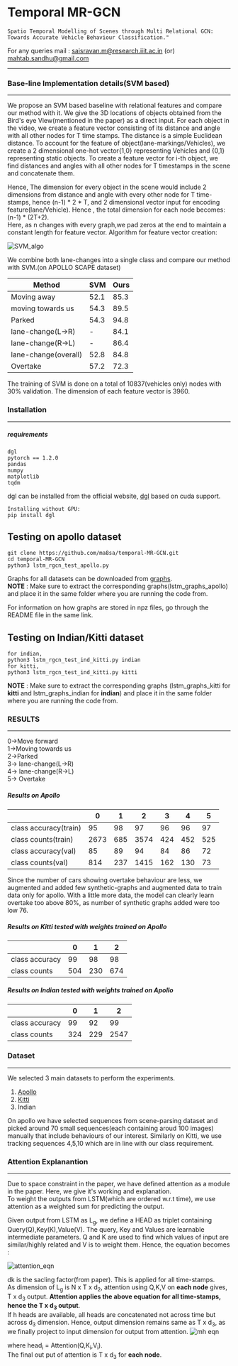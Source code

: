 # Temporal MR-GCN
```
Spatio Temporal Modelling of Scenes through Multi Relational GCN:
Towards Accurate Vehicle Behaviour Classification." 
```
For any queries mail : saisravan.m@research.iiit.ac.in (or)
mahtab.sandhu@gmail.com

---------------------
### Base-line Implementation details(SVM based)
-------------
We propose an SVM based baseline with relational features and compare our method with it. We give the 3D locations of objects obtained from the Bird's eye View(mentioned in the paper) as a direct input. For each object in the video, we create a feature vector consisting of its distance and angle with all other nodes for T time stamps. The distance is a simple Euclidean distance. To account for the feature of object(lane-markings/Vehicles), we create a 2 dimensional one-hot vector{1,0} representing Vehicles and {0,1} representing static objects.
To create a feature vector for i-th object, we find distances and angles with all other nodes for T timestamps in the scene and concatenate them. 

Hence, The dimension for every object in the scene would include 2 dimensions from distance and angle with every other node for T time-stamps, hence (n-1) * 2 * T, and 2 dimensional vector input for encoding feature(lane/Vehicle). Hence , the total dimension for each node becomes:<br />
(n-1) * (2T+2).<br />
Here, as n changes with every graph,we pad zeros at the end to maintain a constant length for feature vector.
Algorithm for feature vector creation:<br/>

![SVM_algo](https://drive.google.com/uc?export=view&id=1TTSC9qqZeeNCiqz2un7JYfwqAAHS-_RN)

We combine both lane-changes into a single class and compare our method with SVM.(on APOLLO SCAPE dataset)<br />


| Method  | SVM |	Ours |
| ------------- | ------------- | ------------ |
| Moving away  | 52.1  |	85.3 |
| moving towards us  | 54.3  |	89.5 |
| Parked  | 54.3  |	94.8 |
| lane-change(L->R)  | -  |	84.1 |
| lane-change(R->L)  | -  |	86.4 |
| lane-change(overall)  | 52.8  | 84.8 |
| Overtake  | 57.2  | 72.3	 |

The training of SVM is done on a total of 10837(vehicles only) nodes with 30% validation. The dimension of each feature vector is 3960.

### Installation
--------------
##### requirements
```
dgl
pytorch == 1.2.0
pandas
numpy
matplotlib
tqdm
```
dgl can be installed from the official website, [dgl](https://www.dgl.ai/pages/start.html) based on cuda support.<br />
```
Installing without GPU:
pip install dgl
```
## Testing on apollo dataset 
```
git clone https://github.com/ma8sa/temporal-MR-GCN.git
cd temporal-MR-GCN
python3 lstm_rgcn_test_apollo.py
```
Graphs for all datasets can be downloaded from [graphs](https://drive.google.com/drive/folders/120UPpzhW0mgZUjKq30BskSdZHAg4Yt-Z?usp=sharing).<br />
**NOTE** : Make sure to extract the corresponding graphs(lstm_graphs_apollo) and place it in the same folder where you are running the code from.

For information on how graphs are stored in npz files, go through the README file in the same link.
## Testing on Indian/Kitti dataset 
```
for indian,
python3 lstm_rgcn_test_ind_kitti.py indian
for kitti,
python3 lstm_rgcn_test_ind_kitti.py kitti
```
**NOTE** : Make sure to extract the corresponding graphs (lstm_graphs_kitti for **kitti** and lstm_graphs_indian for **indian**) and place it in the same folder where you are running the code from.
### RESULTS
---------
0->Move forward<br />
1->Moving towards us<br />
2->Parked<br />
3-> lane-change(L->R)<br />
4-> lane-change(R->L)<br />
5-> Overtake

##### Results on Apollo
|  | 0 | 1 | 2 | 3 | 4 | 5 |
| ------------- | ------------- | ------------ | ------------ | ------------ | ------------ | ------------ |
| class accuracy(train)| 95 | 98 | 97 | 96 | 96 | 97 |  
| class counts(train)  | 2673 | 685 | 3574 |424  | 452 | 525  |
| class accuracy(val)  | 85 | 89 | 94 | 84 | 86 | 72 |
| class counts(val)  | 814 | 237 | 1415 | 162 | 130 | 73 |

Since the number of cars showing overtake behaviour are less, we augmented and added few synthetic-graphs and augmented data to train data only for apollo. With a little more data, the model can clearly learn overtake too above 80%, as number of synthetic graphs added were too low 76.

##### Results on Kitti tested with weights trained on Apollo
|  | 0 | 1 | 2 |
| ------------- | ------------- | ------------ | ------------ |
| class accuracy| 99 | 98 | 98 |
| class counts  | 504 | 230 | 674 |

##### Results on Indian tested with weights trained on Apollo
|  | 0 | 1 | 2 |
| ------------- | ------------- | ------------ | ------------ |
| class accuracy| 99 | 92 | 99 |
| class counts  | 324 | 229 | 2547 |


### Dataset
-----------
We selected 3 main datasets to perform the experiments.
1. [Apollo](http://apolloscape.auto/scene.html) 
2. [Kitti](http://www.cvlibs.net/datasets/kitti/eval_tracking.php)
3. Indian

On apollo we have selected sequences from scene-parsing dataset and picked around 70 small sequences(each containing aroud 100 images) manually that include behaviours of our interest. Similarly on Kitti, we use tracking sequences 4,5,10 which are in line with our class requirement.

### Attention Explanantion
-----------
Due to space constraint in the paper, we have defined attention as a module in the paper. Here, we give it's working and explanation.<br/>
To weight the outputs from LSTM(which are ordered w.r.t time), we use attention as a weighted sum for predicting the output.<br/>

Given output from LSTM as L<sub>g</sub>,
we define a HEAD as triplet containing Query(Q),Key(K),Value(V). The query, Key and Values are learnable intermediate parameters. Q and K are used to find which values of input are similar/highly related and V is to weight them. Hence, the equation becomes : 

![attention_eqn](https://drive.google.com/uc?export=view&id=1AsejV-js_mxJ3oJnoLqMDZwBGRBrgj0B)

dk is the sacling factor(from paper). This is applied for all time-stamps.<br/> 
As dimension of L<sub>g</sub> is N x T x d<sub>2</sub>, attention using Q,K,V on **each node** gives, T x d<sub>3</sub> output. **Attention applies the above equation for all time-stamps, hence the T x d<sub>3</sub> output**.<br/>
If h heads are available, all heads are concatenated not across time but across d<sub>3</sub> dimension. Hence, output dimension remains same as T x d<sub>3</sub>, as we finally project to input dimension for output from attention.
![mh eqn](https://drive.google.com/uc?export=view&id=1RGs2zFIPcZA6t3jTy0S07BM-c_6rG3jQ)

where head<sub>i</sub> = Attention(Q,K<sub>i</sub>,V<sub>i</sub>).<br/>
The final out put of attention is T x d<sub>3</sub> for **each node**.

